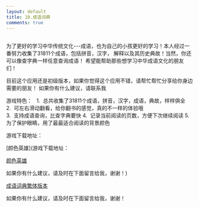```yaml
---
layout: default
title: 10.成语词典
comments: true
---
```



##
为了更好的学习中华传统文化---成语，也为自己的小孩更好的学习！本人经过一番努力收集了31811个成语，包括拼音，汉字，
解释以及其历史典故！当然，你还可以像查字典一样任意查询成语！ 希望能帮助那些想学习中华成语文化的朋友们！   


目前这个应用还是初级版本，如果你觉得这个应用不错，请帮忙帮忙分享给你身边需要的朋友！ 如果你有什么建议，请联系我

游戏特色：
    1.  总共收集了31811个成语，拼音，汉字，成语，典故，样样俱全
    2.  可左右滑动翻看，给你翻书的感觉，真的不一样的体验哦  
    3.  支持成语查询，比查字典要快
    4.  记录当前阅读的页数，方便下次继续阅读
    5.  为了保护眼睛，用了最最适合阅读的背景颜色
    
游戏下载地址：

[颜色英雄](游戏下载地址：

[颜色英雄](https://itunes.apple.com/us/app/id1202111652)

如果你有什么建议，请及时在下面留言给我，谢谢！)





[成语词典繁体版本](https://itunes.apple.com/cn/app/id1202109960)


如果你有什么建议，请及时在下面留言给我，谢谢！
